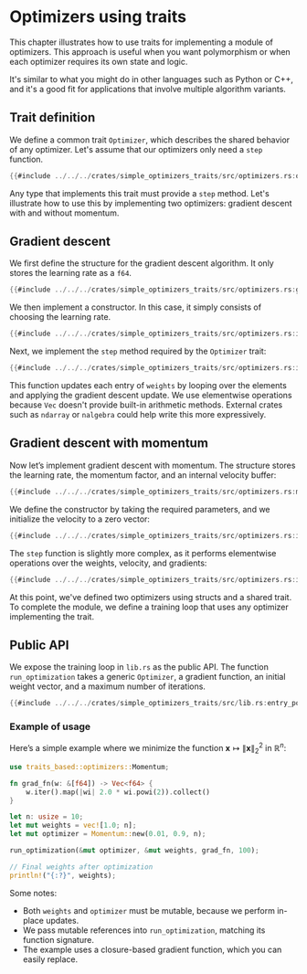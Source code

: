 
# Optimizers using traits

This chapter illustrates how to use traits for implementing a module of optimizers. This approach is useful when you want polymorphism or when each optimizer requires its own state and logic.

It's similar to what you might do in other languages such as Python or C++, and it's a good fit for applications that involve multiple algorithm variants.

## Trait definition

We define a common trait `Optimizer`, which describes the shared behavior of any optimizer. Let's assume that our optimizers only need a `step` function.

```rust
{{#include ../../../crates/simple_optimizers_traits/src/optimizers.rs:optimizer_trait}}
```

Any type that implements this trait must provide a `step` method. Let's illustrate how to use this by implementing two optimizers: gradient descent with and without momentum.

## Gradient descent

We first define the structure for the gradient descent algorithm. It only stores the learning rate as a `f64`.

```rust
{{#include ../../../crates/simple_optimizers_traits/src/optimizers.rs:gd_struct}}
```

We then implement a constructor. In this case, it simply consists of choosing the learning rate.

```rust
{{#include ../../../crates/simple_optimizers_traits/src/optimizers.rs:impl_optimizer_gd}}
```

Next, we implement the `step` method required by the `Optimizer` trait:

```rust
{{#include ../../../crates/simple_optimizers_traits/src/optimizers.rs:impl_optimizer_gd_step}}
```

This function updates each entry of `weights` by looping over the elements and applying the gradient descent update. We use elementwise operations because `Vec` doesn't provide built-in arithmetic methods. External crates such as `ndarray` or `nalgebra` could help write this more expressively.

## Gradient descent with momentum

Now let’s implement gradient descent with momentum. The structure stores the learning rate, the momentum factor, and an internal velocity buffer:

```rust
{{#include ../../../crates/simple_optimizers_traits/src/optimizers.rs:momentum_struct}}
```

We define the constructor by taking the required parameters, and we initialize the velocity to a zero vector:

```rust
{{#include ../../../crates/simple_optimizers_traits/src/optimizers.rs:impl_optimizer_momentum}}
```

The `step` function is slightly more complex, as it performs elementwise operations over the weights, velocity, and gradients:

```rust
{{#include ../../../crates/simple_optimizers_traits/src/optimizers.rs:impl_optimizer_momentum_step}}
```

At this point, we've defined two optimizers using structs and a shared trait. To complete the module, we define a training loop that uses any optimizer implementing the trait.

## Public API

We expose the training loop in `lib.rs` as the public API. The function `run_optimization` takes a generic `Optimizer`, a gradient function, an initial weight vector, and a maximum number of iterations.

```rust
{{#include ../../../crates/simple_optimizers_traits/src/lib.rs:entry_point}}
```

### Example of usage

Here’s a simple example where we minimize the function $\mathbf{x} \mapsto \|\mathbf{x}\|_2^2$ in $\mathbb{R}^n$:

```rust
use traits_based::optimizers::Momentum;

fn grad_fn(w: &[f64]) -> Vec<f64> {
    w.iter().map(|wi| 2.0 * wi.powi(2)).collect()
}

let n: usize = 10;
let mut weights = vec![1.0; n];
let mut optimizer = Momentum::new(0.01, 0.9, n);

run_optimization(&mut optimizer, &mut weights, grad_fn, 100);

// Final weights after optimization
println!("{:?}", weights); 
```

Some notes:
- Both `weights` and `optimizer` must be mutable, because we perform in-place updates.
- We pass mutable references into `run_optimization`, matching its function signature.
- The example uses a closure-based gradient function, which you can easily replace.

